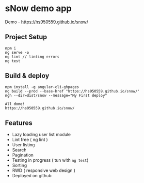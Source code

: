 # sNow demo app

Demo - https://hs950559.github.io/snow/

## Project Setup

```
npm i
ng serve -o
ng lint // linting errors
ng test
```

## Build & deploy

```
npm install -g angular-cli-ghpages
ng build --prod --base-href "https://hs950559.github.io/snow/"
ngh --dir=dist/snow --message="My First deploy"

All done!
https://hs950559.github.io/snow/
```

## Features

- Lazy loading user list module
- Lint free ( ng lint )
- User listing
- Search
- Pagination
- Testing in progress ( tun with `ng test`)
- Sorting
- RWD ( responsive web design )
- Deployed on github
